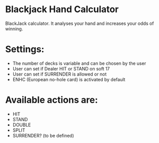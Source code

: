 # Blackjack Hand Calculator
BlackJack calculator. It analyses your hand and increases your odds of winning.

# Settings:
- The number of decks is variable and can be chosen by the user
- User can set if Dealer HIT or STAND on soft 17
- User can set if SURRENDER is allowed or not
- ENHC (European no-hole card) is activated by default

# Available actions are:
- HIT
- STAND
- DOUBLE
- SPLIT
- SURRENDER? (to be defined)
